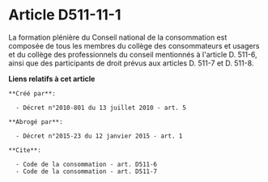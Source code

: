 # Article D511-11-1

La formation plénière du Conseil national de la consommation est composée de tous les membres du collège des consommateurs et
usagers et du collège des professionnels du conseil mentionnés à l'article D. 511-6, ainsi que des participants de droit
prévus aux articles D. 511-7 et D. 511-8.

**Liens relatifs à cet article**

	**Créé par**:

	  - Décret n°2010-801 du 13 juillet 2010 - art. 5

	**Abrogé par**:

	  - Décret n°2015-23 du 12 janvier 2015 - art. 1

	**Cite**:

	  - Code de la consommation - art. D511-6
	  - Code de la consommation - art. D511-7
